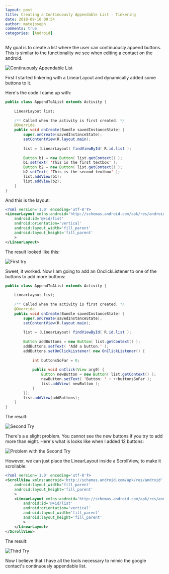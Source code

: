 ```yaml
---
layout: post
title: Creating a Continuously Appendable List - Tinkering
date: 2010-09-10 00:54
author: matejoseph
comments: true
categories: [Android]
---
```

My goal is to create a list where the user can continuously append buttons. This is similar to the functionality we see when editing a contact on the android.

![Continuously Appendable List](/assets/20100910_contacts_ui.png)

First I started tinkering with a LinearLayout and dynamically added some buttons to it.

Here's the code I came up with:
```java
public class AppendToAList extends Activity {
    
	LinearLayout list;
	
	/** Called when the activity is first created. */
    @Override
    public void onCreate(Bundle savedInstanceState) {
        super.onCreate(savedInstanceState);
        setContentView(R.layout.main);
        
        list = (LinearLayout) findViewById( R.id.list );
        
        Button b1 = new Button( list.getContext() );
        b1.setText( 'This is the first textbox' );
        Button b2 = new Button( list.getContext() );
        b2.setText( 'This is the second textbox' );
        list.addView(b1);
        list.addView(b2);
    }
}
```
And this is the layout:
```xml
<?xml version='1.0' encoding='utf-8'?>
<LinearLayout xmlns:android='http://schemas.android.com/apk/res/android'
	android:id='@+id/list'
    android:orientation='vertical'
    android:layout_width='fill_parent'
    android:layout_height='fill_parent'
    >
</LinearLayout>
```

The result looked like this:

![First try](/assets/20100910_first_try.png)

Sweet, it worked. Now I am going to add an OnclickListener to one of the buttons to add more buttons:
```java
public class AppendToAList extends Activity {
    
	LinearLayout list;
	
	/** Called when the activity is first created. */
    @Override
    public void onCreate(Bundle savedInstanceState) {
        super.onCreate(savedInstanceState);
        setContentView(R.layout.main);
        
        list = (LinearLayout) findViewById( R.id.list );
        
        Button addButtons = new Button( list.getContext() );
        addButtons.setText( 'Add a button.' );
        addButtons.setOnClickListener( new OnClickListener() {
			
        	int buttonsSoFar = 0;
        	
			public void onClick(View arg0) {
				Button newButton = new Button( list.getContext() );
				newButton.setText( 'Button: ' + ++buttonsSoFar );
				list.addView( newButton );
			}
		});
        list.addView(addButtons);
    }
}
```

The result:

![Second Try](/assets/20100910_second_try.png)

There's a a slight problem. You cannot see the new buttons if you try to add more than eight. Here's what is looks like when I added 12 buttons:

![Problem with the Second Try](/assets/20100910_second_try_problem.png)

However, we can just place the LinearLayout inside a ScrollView, to make it scrollable:
```xml
<?xml version='1.0' encoding='utf-8'?>
<ScrollView xmlns:android='http://schemas.android.com/apk/res/android'
    android:layout_width='fill_parent'
    android:layout_height='fill_parent'
	>
	<LinearLayout xmlns:android='http://schemas.android.com/apk/res/android'
		android:id='@+id/list'
	    android:orientation='vertical'
	    android:layout_width='fill_parent'
	    android:layout_height='fill_parent'
	    >
	</LinearLayout>
</ScrollView>
```

The result:

![Third Try](/assets/20100910_third_try.png)

Now I believe that I have all the tools necessary to mimic the google contact's continuously appendable list.

